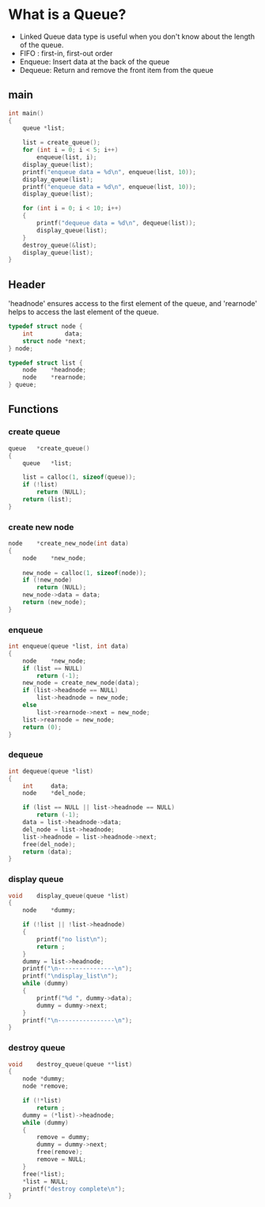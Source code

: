 # What is a Queue?
- Linked Queue data type is useful when you don't know about the length of the queue. 
- FIFO : first-in, first-out order
- Enqueue: Insert data at the back of the queue
- Dequeue: Return and remove the front item from the queue

## main
```c
int main()
{
	queue *list;
	
	list = create_queue();
	for (int i = 0; i < 5; i++)
		enqueue(list, i);
	display_queue(list);
	printf("enqueue data = %d\n", enqueue(list, 10));
	display_queue(list);
	printf("enqueue data = %d\n", enqueue(list, 10));
	display_queue(list);

	for (int i = 0; i < 10; i++)
	{
		printf("dequeue data = %d\n", dequeue(list));
		display_queue(list);
	}
	destroy_queue(&list);
	display_queue(list);
}
```
## Header
'headnode' ensures access to the first element of the queue, and 'rearnode' helps to access the last element of the queue.
```c
typedef struct node {
	int			data;
	struct node	*next;
} node;

typedef struct list {
	node	*headnode;
	node	*rearnode;
} queue;
```
## Functions
### create queue
```c
queue	*create_queue()
{
	queue	*list;

	list = calloc(1, sizeof(queue));
	if (!list)
		return (NULL);
	return (list);
}
```
### create new node
```c
node	*create_new_node(int data)
{
	node	*new_node;
	
	new_node = calloc(1, sizeof(node));
	if (!new_node)
		return (NULL);
	new_node->data = data;
	return (new_node);
}
```
### enqueue
```c
int enqueue(queue *list, int data)
{
	node	*new_node;
	if (list == NULL)
		return (-1);
	new_node = create_new_node(data);
	if (list->headnode == NULL)
		list->headnode = new_node;
	else
		list->rearnode->next = new_node;
	list->rearnode = new_node;
	return (0);
}
```

### dequeue
```c
int	dequeue(queue *list)
{
	int		data;
	node	*del_node;

	if (list == NULL || list->headnode == NULL)
		return (-1);
	data = list->headnode->data;
	del_node = list->headnode;
	list->headnode = list->headnode->next;
	free(del_node);
	return (data);
}
```

### display queue
```c
void	display_queue(queue *list)
{
	node	*dummy;

	if (!list || !list->headnode)
	{
		printf("no list\n");
		return ;
	}
	dummy = list->headnode;
	printf("\n----------------\n");
	printf("\ndisplay_list\n");
	while (dummy)
	{
		printf("%d ", dummy->data);
		dummy = dummy->next;
	}
	printf("\n----------------\n");
}
```

### destroy queue
```c
void	destroy_queue(queue **list)
{
	node *dummy;
	node *remove;

	if (!*list)
		return ;	
	dummy = (*list)->headnode;
	while (dummy)
	{
		remove = dummy;
		dummy = dummy->next;
		free(remove);
		remove = NULL;
	}
	free(*list);
	*list = NULL;
	printf("destroy complete\n");
}
```